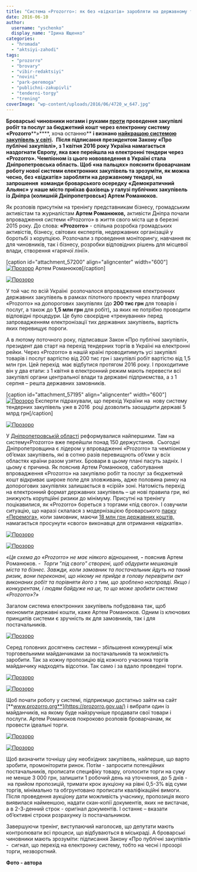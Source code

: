 ```yaml
---
title: "Система «Prozorro»: як без «відкатів» заробляти на державному тендері"
date: 2016-06-10
author: 
  username: "yschenko"
  display_name: "Ірина Ющенко"
categories: 
  - "hromada"
  - "aktsiyi-zahodi"
tags: 
  - "prozorro"
  - "brovary"
  - "vibir-redaktsiyi"
  - "novini"
  - "park-peremoga"
  - "publichni-zakupivli"
  - "tenderni-torgy"
  - "trening"
coverImage: "wp-content/uploads/2016/06/4720_w_647.jpg"
---
```


**Броварські чиновники ногами і руками [проти](https://mpz.brovary.org/brovarska-meriya-ne-hoche-kupuvaty-poslugy-cherez-systemu-prozorro) проведення закупівлі робіт та послуг за бюджетний кошт через** **електронну систему **«Prozorro******»****, хоча останню** **і визнано [найкращою системою закупівель у світі](https://www.epravda.com.ua/rus/news/2016/05/19/593140/).**  ****Після підписання президентом Закону «Про публічні закупівлі», з 1 квітня 2016 року Україна намагається наздогнати Європу, яка вже перейшла на електронні тендери через «Prozorro». Чемпіоном із цього нововведення в Україні стала Дніпропетровська область. Щоб «на пальцях» пояснити броварчанам роботу нової системи електронних закупівель та зрозуміти, як можна чесно, без «відкатів» заробляти на державному тендері,** на запрошення  **команди броварського осередку «Демократичний Альянс»**** **у наше місто приїхав фахівець у галузі публічних закупівель із Дніпра (колишній Дніпропетровськ) Артем Романюков.**

Як розповів присутнім на тренінгу представникам бізнесу, громадським активістам та журналістам **Артем Романюков,** активісти Дніпра почали впровадження системи «Prozorro» в життя свого міста ще в березні 2015 року. До слова: **«Prozorro»** - спільна розробка громадських активістів, бізнесу, світових експертів, недержавних організацій у боротьбі з корупцією. Розпочали з проведення моніторингу, навчання як для чиновників, так і бізнесу, розробки відповідних рішень для місцевої влади, створення «гарячої лінії».

\[caption id="attachment\_57200" align="aligncenter" width="600"\][![Прозоро](https://mpz.brovary.org/wp-content/uploads/2016/06/12-3.jpg)](https://mpz.brovary.org/wp-content/uploads/2016/06/12-3.jpg) Артем Романюков\[/caption\]

[![Прозоро](https://mpz.brovary.org/wp-content/uploads/2016/06/9-3.jpg)](https://mpz.brovary.org/wp-content/uploads/2016/06/9-3.jpg)

У той час по всій Україні  розпочалося впровадження електронних державних закупівель в рамках пілотного проекту через платформу «Prozorro» на допорогових закупівлях (до **200 тис грн** для товарів і послуг, а також до **1,5 млн грн** для робіт)**,** за яких не потрібно проводити відповідні процедури. Це було своєрідне «тренування» перед запровадженням електронізації тих державних закупівель, вартість яких перевищує пороги.

А в лютому поточного року, підписавши Закон «Про публічні закупівлі», президент дав старт на перехід тендерних торгів в Україні на електронні рейки. Через «Prozorro» в нашій країні проводитимуть усі закупівлі товарів і послуг вартістю від 200 тис грн і закупівлі робіт вартістю від 1,5 млн грн. Цей перехід  має відбутися протягом 2016 року. І проходитиме він у два етапи: з 1 квітня в електронний режим мають перевести всі закупівлі органи центральної влади та державні підприємства, а з 1 серпня – решта державних замовників. 

\[caption id="attachment\_57195" align="aligncenter" width="600"\][![Прозоро](https://mpz.brovary.org/wp-content/uploads/2016/06/7-3.jpg)](https://mpz.brovary.org/wp-content/uploads/2016/06/7-3.jpg) Експерти підрахували, що перехід України на  нову систему тендерних закупівель уже в 2016  році дозволить заощадити державі 5 млрд грн\[/caption\]

[![Прозоро](https://mpz.brovary.org/wp-content/uploads/2016/06/10-3.jpg)](https://mpz.brovary.org/wp-content/uploads/2016/06/10-3.jpg)

У [Дніпропетровській області](https://www.rbc.ua/ukr/news/sistemu-prozorro-perehodyat-eshche-gosuchrezhdeniy-1441783691.html) реформувалися найпершими. Там на систему«Prozorro» вже перейшли понад 150 держустанов.  Сьогодні  Дніпропетровщина є лідером у впровадженні «Prozorro» та чемпіоном у об’ємах закупівель, які в сотню разів перевищують об’єми у всіх областях країни разом узятих. Бровари в цьому плані пасуть задніх. І цьому є причина. Як пояснив Артем Романюков, саботування впровадження «Prozorro» на закупівлю робіт та послуг за бюджетний кошт відкриває широке поле для зловживань, адже половина ринку на допорогових закупівлях залишається в «сірій» зоні. Натомість перехід на електронний формат державних закупівель – це нові правила гри, які знижують корупційні ризики до мінімуму. Присутні на тренінгу поцікавилися, як «Prozorro» бореться з торгами «під свого». І озвучили ситуацію, що наразі склалася з модернізацією броварського [парку «Перемога»](https://mpz.brovary.org/park-yak-rubikon-abo-chyya-peremoga-mera-chy-gromady/), коли замовник, маючи [18 млн грн державних коштів,](https://mpz.brovary.org/obureni-brovarchany-zirvaly-torgy-shhodo-18-miljoniv-gryven-na-kapremont-parku-peremoga/)  намагається просунути «свого» виконавця для отримання «відкатів».

[![Прозоро](https://mpz.brovary.org/wp-content/uploads/2016/06/5-3.jpg)](https://mpz.brovary.org/wp-content/uploads/2016/06/5-3.jpg)

[![Прозоро](https://mpz.brovary.org/wp-content/uploads/2016/06/13-2.jpg)](https://mpz.brovary.org/wp-content/uploads/2016/06/13-2.jpg)

_«Ця схема до_ _«Prozorro»_ _не має ніякого відношення,_ **\-** пояснив Артем Романюков. -  _Торги "під свого" створені, щоб обдурити мешканців міста та бізнес. Завжди, коли замовник та постачальник йдуть на такий ризик, вони переконані, що нікому не прийде в голову перевірити акт виконаних робіт та порівняти його з тим, що зроблено насправді. Якщо і конкурентам, і людям байдуже на це, то що може зробити система «Prozorro»?»_

Загалом система електронних закупівель побудована так, щоб економити державні кошти, каже Артем Романюков. Одним із ключових принципів системи є зручність як для замовників, так і для постачальників.

[![Прозоро](https://mpz.brovary.org/wp-content/uploads/2016/06/8-3.jpg)](https://mpz.brovary.org/wp-content/uploads/2016/06/8-3.jpg)

Серед головних досягнень системи – збільшення конкуренції між торговельними майданчиками за постачальників та можливість заробити. Так за кожну пропозицію від кожного учасника торгів майданчику надходять відсотки. Так само і за вдало проведені торги.

[![Прозоро](https://mpz.brovary.org/wp-content/uploads/2016/06/16-1.jpg)](https://mpz.brovary.org/wp-content/uploads/2016/06/16-1.jpg)

[![Прозоро](https://mpz.brovary.org/wp-content/uploads/2016/06/6-3.jpg)](https://mpz.brovary.org/wp-content/uploads/2016/06/6-3.jpg)

Щоб почати роботу у системі, підприємцю достатньо зайти на сайт [**www.prozorro.org**](https://prozorro.gov.ua/) і вибрати один із майданчиків, на якому буде найзручніше продавати свої товари і послуги. Артем Романюков покроково розповів броварчанам, як провести ідеальні торги.

[![Прозоро](https://mpz.brovary.org/wp-content/uploads/2016/06/14-2.jpg)](https://mpz.brovary.org/wp-content/uploads/2016/06/14-2.jpg)

[![Прозоро](https://mpz.brovary.org/wp-content/uploads/2016/06/4-3.jpg)](https://mpz.brovary.org/wp-content/uploads/2016/06/4-3.jpg)

Щоб визначити точнішу ціну необхідних закупівель, найперше, що варто зробити, промоніторити ринок. Потім - запросити потенційних постачальників, прописати специфіку товару, оголосити торги на суму не менше 3 000 грн, залишити 1 робочий день на уточнення, до 5 днів -  на прийом пропозицій, тримати крок аукціону на рівні 0,5-3% від суми торгів, мінімально та обгрунтовано прописати кваліфікаційні вимоги. Після проведення аукціону дати можливість учаснику, пропозиція якого виявилася найменшою, надати скан-копії документів, яких не вистачає, а в 2-3-денний строк - оригінал документів. І останнє – вказати об’єктивні строки розрахунку із постачальником.

Завершуючи тренінг, виступаючий наголосив, що депутати мають контролювати всі процеси, що відбуваються в міськраді. А броварські чиновники мають зрозуміти: підписання Закону «Про публічні закупівлі» -  сигнал, що перехід на електронну систему, тобто на чесні і прозорі торги, незворотний.

**Фото - автора**
